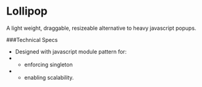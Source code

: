 Lollipop
===========

A light weight, draggable, resizeable alternative to heavy javascript popups.

###Technical Specs
* Designed with javascript module pattern for:
* - enforcing singleton
* - enabling scalability.
